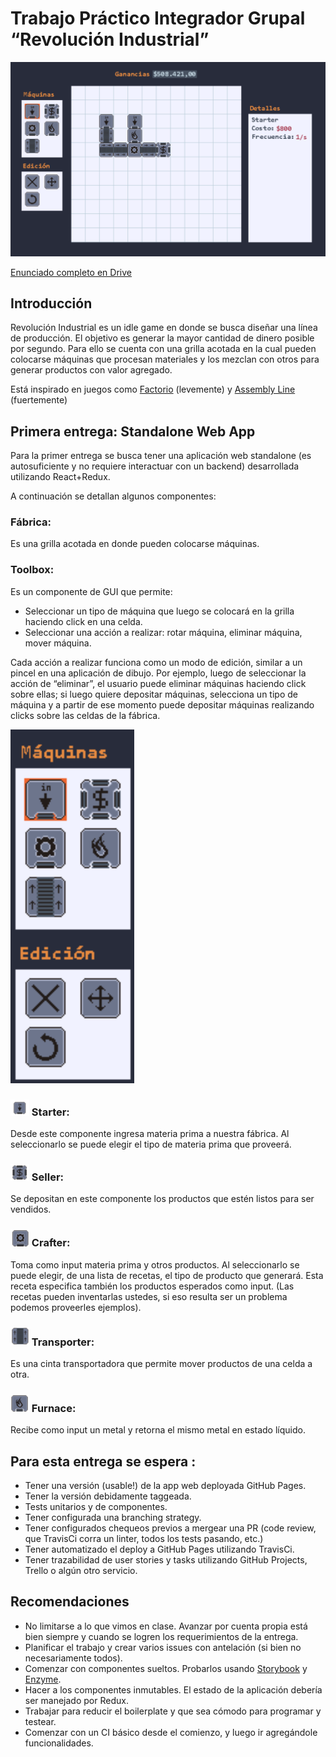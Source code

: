 # Trabajo Práctico Integrador Grupal “Revolución Industrial”

![web](img/web.png)

[Enunciado completo en Drive](https://docs.google.com/document/d/12tbex_VDmd7ZNWkn5PJQriQ92FbIQGgT91-pa71RNZM/edit)

## Introducción

Revolución Industrial es un idle game en donde se busca diseñar una línea de producción. El objetivo es generar la mayor cantidad de dinero posible por segundo. Para ello se cuenta con una grilla acotada en la cual pueden colocarse máquinas que procesan materiales y los mezclan con otros para generar productos con valor agregado.

Está inspirado en juegos como [Factorio](https://www.factorio.com/) (levemente) y [Assembly Line](https://play.google.com/store/apps/details?id=com.olympus.assemblyline) (fuertemente)

## Primera entrega: Standalone Web App

Para la primer entrega se busca tener una aplicación web standalone (es autosuficiente y no requiere interactuar con un backend) desarrollada utilizando React+Redux.

A continuación se detallan algunos componentes:

### Fábrica:
Es una grilla acotada en donde pueden colocarse máquinas.

### Toolbox:
Es un componente de GUI que permite:

 * Seleccionar un tipo de máquina que luego se colocará en la grilla haciendo click en una celda.
 * Seleccionar una acción a realizar: rotar máquina, eliminar máquina, mover máquina.

Cada acción a realizar funciona como un modo de edición, similar a un pincel en una aplicación de dibujo. Por ejemplo, luego de seleccionar la acción de “eliminar”, el usuario puede eliminar máquinas haciendo click sobre ellas; si luego quiere depositar máquinas, selecciona un tipo de máquina y a partir de ese momento puede depositar máquinas realizando clicks sobre las celdas de la fábrica.

![toolbox-image](img/toolbox.png)

### ![started-image](img/started.png) Starter: 
Desde este componente ingresa materia prima a nuestra fábrica.
Al seleccionarlo se puede elegir el tipo de materia prima que proveerá.

### ![seller-image](img/seller.png) Seller: 
Se depositan en este componente los productos que estén listos para ser vendidos.

### ![crafter-image](img/crafter.png) Crafter:
Toma como input materia prima y otros productos.
Al seleccionarlo se puede elegir, de una lista de recetas,  el tipo de producto que generará. Esta receta especifica también los productos esperados como input.
(Las recetas pueden inventarlas ustedes, si eso resulta ser un problema podemos proveerles ejemplos).

### ![transporter-image](img/transporter.png) Transporter:
Es una cinta transportadora que permite mover productos de una celda a otra.

### ![furnace-image](img/furnace.png) Furnace:
Recibe como input un metal y retorna el mismo metal en estado líquido.

## Para esta entrega se espera :
* Tener una versión (usable!) de la app web deployada GitHub Pages.
* Tener la versión debidamente taggeada.
* Tests unitarios y de componentes.
* Tener configurada una branching strategy.
* Tener configurados chequeos previos a mergear una PR (code review, que TravisCi corra un linter, todos los tests pasando, etc.)
* Tener automatizado el deploy a GitHub Pages utilizando TravisCi.
* Tener trazabilidad de user stories y tasks utilizando GitHub Projects, Trello o algún otro servicio.

## Recomendaciones
* No limitarse a lo que vimos en clase. Avanzar por cuenta propia está bien siempre y cuando se logren los requerimientos de la entrega.
* Planificar el trabajo y crear varios issues con antelación (si bien no necesariamente todos).
* Comenzar con componentes sueltos. Probarlos usando [Storybook](https://github.com/storybooks/storybook) y [Enzyme](https://airbnb.io/enzyme/).
* Hacer a los componentes inmutables. El estado de la aplicación debería ser manejado por Redux.
* Trabajar para reducir el boilerplate y que sea cómodo para programar y testear.
* Comenzar con un CI básico desde el comienzo, y luego ir agregándole funcionalidades.
